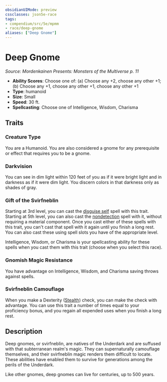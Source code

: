 ```yaml
---
obsidianUIMode: preview
cssclasses: json5e-race
tags:
- compendium/src/5e/mpmm
- race/deep-gnome
aliases: ["Deep Gnome"]
---
```

# Deep Gnome
*Source: Mordenkainen Presents: Monsters of the Multiverse p. 11*  

- **Ability Scores**: Choose one of: (a) Choose any +2, choose any other +1; (b) Choose any +1, choose any other +1, choose any other +1
- **Type**: humanoid
- **Size**: Small
- **Speed**: 30 ft.
- **Spellcasting**: Choose one of Intelligence, Wisdom, Charisma

## Traits

### Creature Type

You are a Humanoid. You are also considered a gnome for any prerequisite or effect that requires you to be a gnome.

### Darkvision

You can see in dim light within 120 feet of you as if it were bright light and in darkness as if it were dim light. You discern colors in that darkness only as shades of gray.

### Gift of the Svirfneblin

Starting at 3rd level, you can cast the [disguise self](Mechanics/spells/disguise-self.md) spell with this trait. Starting at 5th level, you can also cast the [nondetection](Mechanics/spells/nondetection.md) spell with it, without requiring a material component. Once you cast either of these spells with this trait, you can't cast that spell with it again until you finish a long rest. You can also cast these using spell slots you have of the appropriate level.

Intelligence, Wisdom, or Charisma is your spellcasting ability for these spells when you cast them with this trait (choose when you select this race).

### Gnomish Magic Resistance

You have advantage on Intelligence, Wisdom, and Charisma saving throws against spells.

### Svirfneblin Camouflage

When you make a Dexterity ([Stealth](Mechanics/Rules/skills.md#Stealth)) check, you can make the check with advantage. You can use this trait a number of times equal to your proficiency bonus, and you regain all expended uses when you finish a long rest.

## Description

Deep gnomes, or svirfneblin, are natives of the Underdark and are suffused with that subterranean realm's magic. They can supernaturally camouflage themselves, and their svirfneblin magic renders them difficult to locate. These abilities have enabled them to survive for generations among the perils of the Underdark.

Like other gnomes, deep gnomes can live for centuries, up to 500 years.